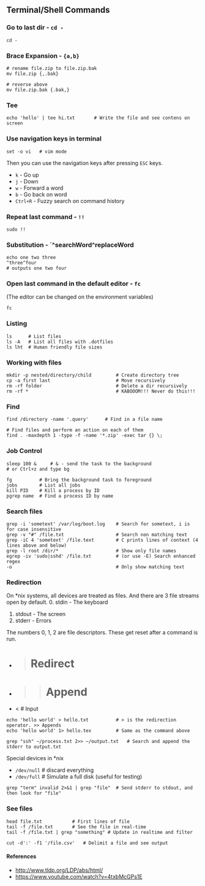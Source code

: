 ## Terminal/Shell Commands


### Go to last dir - `cd -`
```
cd -
```

### Brace Expansion - `{a,b}`
```
# rename file.zip to file.zip.bak
mv file.zip {,.bak}

# reverse above
mv file.zip.bak {.bak,}
```

### Tee

```
echo 'hello' | tee hi.txt 		# Write the file and see contens on screen
```

### Use navigation keys in terminal
```
set -o vi   # vim mode
```
Then you can use the navigation keys after pressing `ESC` keys.

- `k` - Go up
- `j` - Down
- `w` - Forward a word
- `b` - Go back on word
- `Ctrl+R` - Fuzzy search on command history


### Repeat last command - `!!`
```
sudo !!

```

### Substitution - `^searchWord^replaceWord
```
echo one two three
^three^four
# outputs one two four
```

### Open last command in the default editor - `fc`

(The editor can be changed on the environment variables)

```
fc
```


### Listing

```
ls 		# List files
ls -A 	# List all files with .dotfiles
ls lht 	# Human friendly file sizes
```

### Working with files

```
mkdir -p nested/directory/child 		# Create directory tree
cp -a first last						# Move recursively
rm -rf folder							# Delete a dir recursively
rm -rf *								# KABOOOM!!! Never do this!!!
```

### Find

```
find /directory -name '.query'		# Find in a file name

# Find files and perform an action on each of them
find . -maxdepth 1 -type -f -name '*.zip' -exec tar {} \;
```

### Job Control
```
sleep 100 &		# & - send the task to the background
# or Ctrl+z and type bg

fg			# Bring the background task to foreground
jobs		# List all jobs
kill PID	# Kill a process by ID
pgrep name	# Find a process ID by name
```

### Search files

```
grep -i 'sometext' /var/log/boot.log	# Search for sometext, i is for case insensitive
grep -v "#" /file.txt					# Search non matching text
grep -iC 4 'sometext' /file.text 		# C prints lines of context (4 lines above and below)
grep -l root /dir/*						# Show only file names
egrep -iv 'sudo|sshd' /file.txt			# (or use -E) Search enhanced regex
-o 										# Only show matching text
```

### Redirection

On *nix systems, all devices are treated as files. And there are 3 file streams open by default.
0. stdin - The keyboard
1. stdout - The screen
2. stderr - Errors

The numbers 0, 1, 2 are file descriptors. These get reset after a command is run.

- > # Redirect
- >> # Append
- < # Input

```
echo 'hello world' > hello.txt 			# > is the redirection operator. >> Appends
echo 'hello world' 1> hello.tex 		# Same as the command above

grep "ssh" ~/process.txt 2>> ~/output.txt 	# Search and append the stderr to output.txt
```

Special devices in *nix

- `/dev/null`	# discard everything
- `/dev/full`	# Simulate a full disk (useful for testing)

```
grep "term" invalid 2>&1 | grep "file" 	# Send stderr to stdout, and then look for "file"
```

### See files

```
head file.txt 			# First lines of file
tail -f /file.txt 		# See the file in real-time
tail -f /file.txt | grep "something" # Update in realtime and filter

cut -d':' -f1 '/file.csv' 	# Delimit a file and see output
```


#### References

- http://www.tldp.org/LDP/abs/html/
- https://www.youtube.com/watch?v=4txbMcGPs1E



